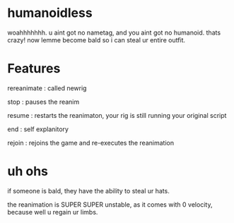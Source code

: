 # humanoidless
woahhhhhhh. u aint got no nametag, and you aint got no humanoid. thats crazy! now lemme become bald so i can steal ur entire outfit.


# Features

rereanimate : called newrig

stop : pauses the reanim

resume : restarts the reanimaton, your rig is still running your original script

end : self explanitory

rejoin : rejoins the game and re-executes the reanimation

# uh ohs

if someone is bald, they have the ability to steal ur hats.

the reanimation is SUPER SUPER unstable, as it comes with 0 velocity, because well u regain ur limbs.
